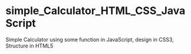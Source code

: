 # simple_Calculator_HTML_CSS_JavaScript
Simple Calculator using some function in JavaScript, design in CSS3, Structure in HTML5 
